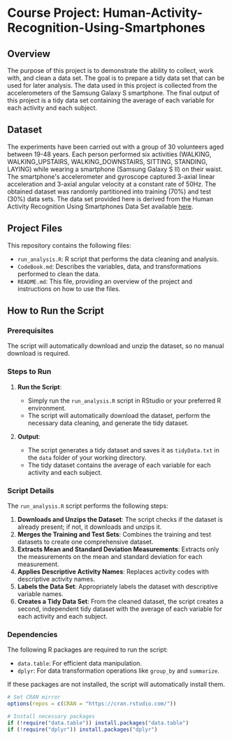 # Course Project: Human-Activity-Recognition-Using-Smartphones

## Overview

The purpose of this project is to demonstrate the ability to collect, work with, and clean a data set. The goal is to prepare a tidy data set that can be used for later analysis. The data used in this project is collected from the accelerometers of the Samsung Galaxy S smartphone. The final output of this project is a tidy data set containing the average of each variable for each activity and each subject.

## Dataset

The experiments have been carried out with a group of 30 volunteers aged between 19-48 years. Each person performed six activities (WALKING, WALKING_UPSTAIRS, WALKING_DOWNSTAIRS, SITTING, STANDING, LAYING) while wearing a smartphone (Samsung Galaxy S II) on their waist. The smartphone's accelerometer and gyroscope captured 3-axial linear acceleration and 3-axial angular velocity at a constant rate of 50Hz. The obtained dataset was randomly partitioned into training (70%) and test (30%) data sets. The data set provided here is derived from the Human Activity Recognition Using Smartphones Data Set available [here](http://archive.ics.uci.edu/ml/datasets/Human+Activity+Recognition+Using+Smartphones).

## Project Files

This repository contains the following files:

- `run_analysis.R`: R script that performs the data cleaning and analysis.
- `CodeBook.md`: Describes the variables, data, and transformations performed to clean the data.
- `README.md`: This file, providing an overview of the project and instructions on how to use the files.

## How to Run the Script

### Prerequisites

The script will automatically download and unzip the dataset, so no manual download is required.

### Steps to Run

1. **Run the Script**:
   - Simply run the `run_analysis.R` script in RStudio or your preferred R environment.
   - The script will automatically download the dataset, perform the necessary data cleaning, and generate the tidy dataset.

2. **Output**:
   - The script generates a tidy dataset and saves it as `tidyData.txt` in the `data` folder of your working directory.
   - The tidy dataset contains the average of each variable for each activity and each subject.

### Script Details

The `run_analysis.R` script performs the following steps:

1. **Downloads and Unzips the Dataset**: The script checks if the dataset is already present; if not, it downloads and unzips it.
2. **Merges the Training and Test Sets**: Combines the training and test datasets to create one comprehensive dataset.
3. **Extracts Mean and Standard Deviation Measurements**: Extracts only the measurements on the mean and standard deviation for each measurement.
4. **Applies Descriptive Activity Names**: Replaces activity codes with descriptive activity names.
5. **Labels the Data Set**: Appropriately labels the dataset with descriptive variable names.
6. **Creates a Tidy Data Set**: From the cleaned dataset, the script creates a second, independent tidy dataset with the average of each variable for each activity and each subject.

### Dependencies

The following R packages are required to run the script:

- `data.table`: For efficient data manipulation.
- `dplyr`: For data transformation operations like `group_by` and `summarize`.

If these packages are not installed, the script will automatically install them.

```r
# Set CRAN mirror
options(repos = c(CRAN = "https://cran.rstudio.com/"))

# Install necessary packages
if (!require("data.table")) install.packages("data.table")
if (!require("dplyr")) install.packages("dplyr")
